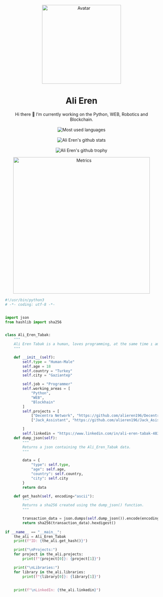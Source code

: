 <p align="center">
  <a href="https://github.com/alieren196">
    <img src="https://avatars.githubusercontent.com/u/81759021?v=4" alt="Avatar" width="260" height="260">
  </a>

  <h1 align="center">Ali Eren</h1>

  <p align="center">
      Hi there 👋 I’m currently working on the Python, WEB, Robotics and Blockchain.
    <br />
    <br />

  <img src="https://github-readme-stats.vercel.app/api/top-langs/?username=alieren196&theme=blue-green&layout=compact)](https://github.com/anuraghazra/github-readme-stats" alt="Most used languages">
  <br />
  <br />
  <img src="https://github-readme-stats.vercel.app/api?username=alieren196&theme=blue-green&show_icons=true)](https://github.com/anuraghazra/github-readme-stats" alt="Ali Eren's github stats">

  <br />
  <br />
  
  <img src="https://github-profile-trophy.vercel.app/?username=alieren196&theme=darkhub&row=1&no-bg=true)](https://github.com/ryo-ma/github-profile-trophy" alt="Ali Eren's github trophy">
  
  </p>
</p>

<p align="center">
  <img align="center" src="/github-metrics.svg" alt="Metrics" width="450">
</p>

```python
#!/usr/bin/python3
# -*- coding: utf-8 -*-


import json
from hashlib import sha256


class Ali_Eren_Tabak:
    """
    Ali Eren Tabak is a human, loves programming, at the same time ı am working Decentra Network
    """

    def __init__(self):
        self.type = "Human-Male"
        self.age = 18
        self.country = "Turkey"
        self.city = "Gaziantep"

        self.job = "Programmer"
        self.working_areas = [
            "Python",
            "WEB",
            "Blockhain"
        ]
        self.projects = [
            ["Decentra Network", "https://github.com/alieren196/Decentra-Network"],
            ["Jack_Assistant", "https://github.com/alieren196/Jack_Asisstant"],

        ]
        self.linkedin = "https://www.linkedin.com/in/ali-eren-tabak-48300320b/"
    def dump_json(self):
        """
        Returns a json containing the Ali_Eren_Tabak data.
        """

        data = {
            "type": self.type,
            "age": self.age,
            "country": self.country,
            "city": self.city
        }
        return data

    def get_hash(self, encoding="ascii"):
        """
        Returns a sha256 created using the dump_json() function.
        """

        transaction_data = json.dumps(self.dump_json()).encode(encoding)
        return sha256(transaction_data).hexdigest()        
        
if __name__ == "__main__":
    the_ali = Ali_Eren_Tabak
    print(f"ID: {the_ali.get_hash()}")

    print("\nProjects:")
    for project in the_ali.projects:
        print(f"{project[0]}: {project[1]}")

    print("\nLibraries:")
    for library in the_ali.libraries:
        print(f"{library[0]}: {library[1]}") 
        
    
    print(f"\nLinkedIn: {the_ali.linkedin}")

```        
        
